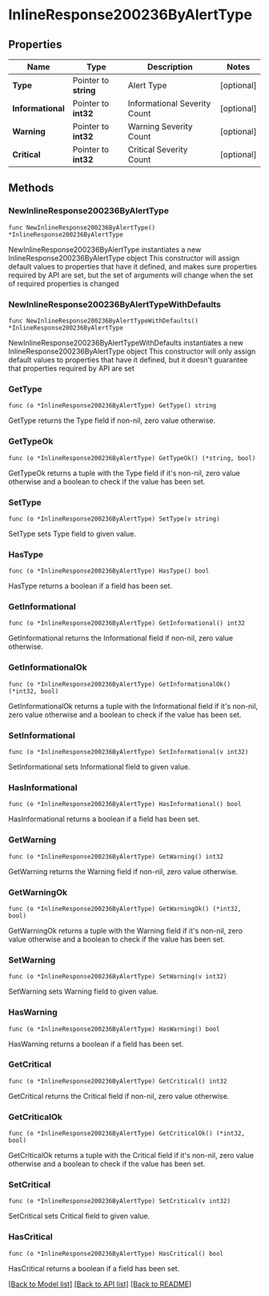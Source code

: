 # InlineResponse200236ByAlertType

## Properties

Name | Type | Description | Notes
------------ | ------------- | ------------- | -------------
**Type** | Pointer to **string** | Alert Type | [optional] 
**Informational** | Pointer to **int32** | Informational Severity Count | [optional] 
**Warning** | Pointer to **int32** | Warning Severity Count | [optional] 
**Critical** | Pointer to **int32** | Critical Severity Count | [optional] 

## Methods

### NewInlineResponse200236ByAlertType

`func NewInlineResponse200236ByAlertType() *InlineResponse200236ByAlertType`

NewInlineResponse200236ByAlertType instantiates a new InlineResponse200236ByAlertType object
This constructor will assign default values to properties that have it defined,
and makes sure properties required by API are set, but the set of arguments
will change when the set of required properties is changed

### NewInlineResponse200236ByAlertTypeWithDefaults

`func NewInlineResponse200236ByAlertTypeWithDefaults() *InlineResponse200236ByAlertType`

NewInlineResponse200236ByAlertTypeWithDefaults instantiates a new InlineResponse200236ByAlertType object
This constructor will only assign default values to properties that have it defined,
but it doesn't guarantee that properties required by API are set

### GetType

`func (o *InlineResponse200236ByAlertType) GetType() string`

GetType returns the Type field if non-nil, zero value otherwise.

### GetTypeOk

`func (o *InlineResponse200236ByAlertType) GetTypeOk() (*string, bool)`

GetTypeOk returns a tuple with the Type field if it's non-nil, zero value otherwise
and a boolean to check if the value has been set.

### SetType

`func (o *InlineResponse200236ByAlertType) SetType(v string)`

SetType sets Type field to given value.

### HasType

`func (o *InlineResponse200236ByAlertType) HasType() bool`

HasType returns a boolean if a field has been set.

### GetInformational

`func (o *InlineResponse200236ByAlertType) GetInformational() int32`

GetInformational returns the Informational field if non-nil, zero value otherwise.

### GetInformationalOk

`func (o *InlineResponse200236ByAlertType) GetInformationalOk() (*int32, bool)`

GetInformationalOk returns a tuple with the Informational field if it's non-nil, zero value otherwise
and a boolean to check if the value has been set.

### SetInformational

`func (o *InlineResponse200236ByAlertType) SetInformational(v int32)`

SetInformational sets Informational field to given value.

### HasInformational

`func (o *InlineResponse200236ByAlertType) HasInformational() bool`

HasInformational returns a boolean if a field has been set.

### GetWarning

`func (o *InlineResponse200236ByAlertType) GetWarning() int32`

GetWarning returns the Warning field if non-nil, zero value otherwise.

### GetWarningOk

`func (o *InlineResponse200236ByAlertType) GetWarningOk() (*int32, bool)`

GetWarningOk returns a tuple with the Warning field if it's non-nil, zero value otherwise
and a boolean to check if the value has been set.

### SetWarning

`func (o *InlineResponse200236ByAlertType) SetWarning(v int32)`

SetWarning sets Warning field to given value.

### HasWarning

`func (o *InlineResponse200236ByAlertType) HasWarning() bool`

HasWarning returns a boolean if a field has been set.

### GetCritical

`func (o *InlineResponse200236ByAlertType) GetCritical() int32`

GetCritical returns the Critical field if non-nil, zero value otherwise.

### GetCriticalOk

`func (o *InlineResponse200236ByAlertType) GetCriticalOk() (*int32, bool)`

GetCriticalOk returns a tuple with the Critical field if it's non-nil, zero value otherwise
and a boolean to check if the value has been set.

### SetCritical

`func (o *InlineResponse200236ByAlertType) SetCritical(v int32)`

SetCritical sets Critical field to given value.

### HasCritical

`func (o *InlineResponse200236ByAlertType) HasCritical() bool`

HasCritical returns a boolean if a field has been set.


[[Back to Model list]](../README.md#documentation-for-models) [[Back to API list]](../README.md#documentation-for-api-endpoints) [[Back to README]](../README.md)


